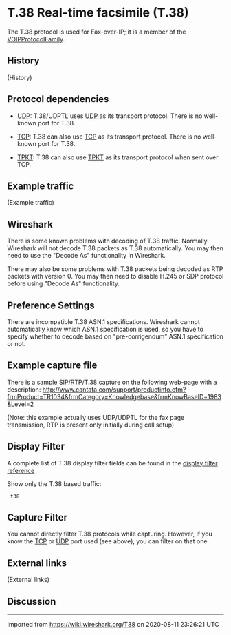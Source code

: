# T.38 Real-time facsimile (T.38)

The T.38 protocol is used for Fax-over-IP; it is a member of the [VOIPProtocolFamily](/VOIPProtocolFamily).

## History

(History)

## Protocol dependencies

  - [UDP](/UDP): T.38/UDPTL uses [UDP](/UDP) as its transport protocol. There is no well-known port for T.38.

  - [TCP](/TCP): T.38 can also use [TCP](/TCP) as its transport protocol. There is no well-known port for T.38.

  - [TPKT](/TPKT): T.38 can also use [TPKT](/TPKT) as its transport protocol when sent over TCP.

## Example traffic

(Example traffic)

## Wireshark

There is some known problems with decoding of T.38 traffic. Normally Wireshark will not decode T.38 packets as T.38 automatically. You may then need to use the "Decode As" functionality in Wireshark.

There may also be some problems with T.38 packets being decoded as RTP packets with version 0. You may then need to disable H.245 or SDP protocol before using "Decode As" functionality.

## Preference Settings

There are incompatible T.38 ASN.1 specifications. Wireshark cannot automatically know which ASN.1 specification is used, so you have to specify whether to decode based on "pre-corrigendum" ASN.1 specification or not.

## Example capture file

There is a sample SIP/RTP/T.38 capture on the following web-page with a description: <http://www.cantata.com/support/productinfo.cfm?frmProduct=TR1034&frmCategory=Knowledgebase&frmKnowBaseID=1983&Level=2>

(Note: this example actually uses UDP/UDPTL for the fax page transmission, RTP is present only initially during call setup)

## Display Filter

A complete list of T.38 display filter fields can be found in the [display filter reference](http://www.wireshark.org/docs/dfref/t/t38.html)

Show only the T.38 based traffic:

``` 
 t38 
```

## Capture Filter

You cannot directly filter T.38 protocols while capturing. However, if you know the [TCP](/TCP) or [UDP](/UDP) port used (see above), you can filter on that one.

## External links

(External links)

## Discussion

---

Imported from https://wiki.wireshark.org/T38 on 2020-08-11 23:26:21 UTC

